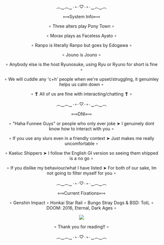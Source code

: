 <p align="center">︵‿︵‿٠◦٠♡٠◦٠‿︵‿︵</p>
<p align="center"> ⟾System Info⟽</p>
<p align="center"> ∘ Three alters play Pony Town ∘</p>
<p align="center"> ∘ Morax plays as Faceless Ayato ∘ </p>
<p align="center"> ∘ Ranpo is literally Ranpo but goes by Edogawa ∘</p>
<p align="center"> ∘ Jouno is Jouno ∘</p>
<p align="center"> ∘ Anybody else is the host Ryunosuke, using Ryu or Ryuno for short is fine ∘</p>
<p align="center"> ∘ We will cuddle any 'c+h' people when we're upset/struggling, it genuinley helps us calm down ∘</p>
<p align="center"> ∘ ❣ All of us are fine with interacting/chatting ❣ ∘</p>

<p align="center">︵‿︵‿٠◦٠♡٠◦٠‿︵‿︵</p>
  <p align="center">  ⟾DNI⟽</p>
   <p align="center">  ∘ "Haha Funnee Guys" or people who only ever joke ➤ I genuinely dont know how to interact with you ∘</p>
   <p align="center"> ∘ If you use any slurs even in a friendly context ➤ Just makes me really uncomfortable ∘</p>
   <p align="center"> ∘ Kaeluc Shippers ➤ I follow the English GI version so seeing them shipped is a no go ∘</p>
   <p align="center"> ∘ If you dislike my behaviour/what I have listed ➤ For both of our sake, Im not going to filter myself for you ∘</p>

<p align="center">︵‿︵‿٠◦٠♡٠◦٠‿︵‿︵</p>
  <p align="center"> ⟾Current Fixations⟽</p>
  <p align="center"> ∘ Genshin Impact ∘ Honkai Star Rail ∘ Bungo Stray Dogs & BSD: TotL ∘ DOOM: 2016, Eternal, Dark Ages ∘</p>
 
<p align="center"> <img src="https://c.tenor.com/ob71uYvN2bgAAAAC/tenor.gif" /> </p>
<p align="center">  ∘ Thank you for reading!! ∘</p>
<p align="center">︵‿︵‿٠◦٠♡٠◦٠‿︵‿︵</p>
<!--
**OsmanthusWineDad/OsmanthusWineDad** is a ✨ _special_ ✨ repository because its `README.md` (this file) appears on your GitHub profile.

Here are some ideas to get you started:

- 🔭 I’m currently working on ...
- 🌱 I’m currently learning ...
- 👯 I’m looking to collaborate on ...
- 🤔 I’m looking for help with ...
- 💬 Ask me about ...
- 📫 How to reach me: ...
- 😄 Pronouns: ...
- ⚡ Fun fact: ...
-->
